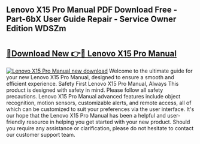 ## Lenovo X15 Pro Manual PDF Download Free - Part-6bX User Guide Repair - Service Owner Edition WDSZm

# <h2><a href="http://bc20880.oget.top/?id=Lenovo+X15+Pro+Manual">🔗Download New 👉🔴 Lenovo X15 Pro Manual</a></h2>

[![Lenovo X15 Pro Manual new download](https://i.imgur.com/5g1atiW.png)](http://bc20880.oget.top/?id=Lenovo+X15+Pro+Manual)
Welcome to the ultimate guide for your new Lenovo X15 Pro Manual, designed to ensure a smooth and efficient experience. Safety First Lenovo X15 Pro Manual, Always This product is designed with safety in mind. Please follow all safety precautions. Lenovo X15 Pro Manual advanced features include object recognition, motion sensors, customizable alerts, and remote access, all of which can be customized to suit your preferences via the user interface. It's our hope that the Lenovo X15 Pro Manual has been a helpful and user-friendly resource in helping you get started with your new product. Should you require any assistance or clarification, please do not hesitate to contact our customer support team.
